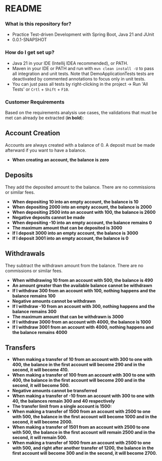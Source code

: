 # README #

### What is this repository for? ###

* Practice Test-driven Development with Spring Boot, Java 21 and JUnit
* 0.0.1-SNAPSHOT

### How do I get set up? ###

* Java 21 in your IDE (Intellij IDEA recommended), or PATH.
* Maven in your IDE or PATH and run with ```mvn clean install -U``` to pass all integration and unit tests. Note that DemoApplicationTests tests are deactivated by commented annotations to focus only in unit tests.
* You can just pass all tests by right-clicking in the project -> Run 'All Tests' or ```Crtl``` + ```Shift``` + ```F10```.

### Customer Requirements ###

Based on the requirements analysis use cases, the validations that must be met can already be extracted (**in bold**):

## Account Creation
Accounts are always created with a balance of 0. A deposit must be made afterward if you want to have a balance.

* **When creating an account, the balance is zero**

## Deposits
They add the deposited amount to the balance.
There are no commissions or similar fees.

* **When depositing 10 into an empty account, the balance is 10**
* **When depositing 2000 into an empty account, the balance is 2000**
* **When depositing 2500 into an account with 100, the balance is 2600**
* **Negative deposits cannot be made**
* **When depositing -10 into an empty account, the balance remains 0**
* **The maximum amount that can be deposited is 3000**
* **If I deposit 3000 into an empty account, the balance is 3000**
* **If I deposit 3001 into an empty account, the balance is 0**

## Withdrawals
They subtract the withdrawn amount from the balance.
There are no commissions or similar fees.

* **When withdrawing 10 from an account with 500, the balance is 490**
* **An amount greater than the available balance cannot be withdrawn**
* **If I withdraw 300 from an account with 100, nothing happens and the balance remains 100**
* **Negative amounts cannot be withdrawn**
* **If I withdraw -10 from an account with 300, nothing happens and the balance remains 300**
* **The maximum amount that can be withdrawn is 3000**
* **If I withdraw 3000 from an account with 4000, the balance is 1000**
* **If I withdraw 3001 from an account with 4000, nothing happens and the balance remains 4000**

## Transfers
* **When making a transfer of 10 from an account with 300 to one with 400, the balance in the first account will become 290 and in the second, it will become 410.**
* **When making a transfer of 100 from an account with 300 to one with 400, the balance in the first account will become 200 and in the second, it will become 500.**
* **Negative amounts cannot be transferred**
* **When making a transfer of -10 from an account with 300 to one with 40, the balances remain 300 and 40 respectively**
* **The transfer limit from a single account is 1500:**
* **When making a transfer of 1500 from an account with 2500 to one with 500, the balance in the first account will become 1000 and in the second, it will become 2000.**
* **When making a transfer of 1501 from an account with 2500 to one with 500, the balance in the first account will remain 2500 and in the second, it will remain 500.**
* **When making a transfer of 1000 from an account with 2500 to one with 500, and right after another transfer of 1200, the balance in the first account will become 300 and in the second, it will become 2700.**